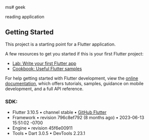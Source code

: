 ms# geek

reading application

## Getting Started

This project is a starting point for a Flutter application.

A few resources to get you started if this is your first Flutter project:

- [Lab: Write your first Flutter app](https://docs.flutter.dev/get-started/codelab)
- [Cookbook: Useful Flutter samples](https://docs.flutter.dev/cookbook)

For help getting started with Flutter development, view the
[online documentation](https://docs.flutter.dev/), which offers tutorials,
samples, guidance on mobile development, and a full API reference.

### SDK: 
- Flutter 3.10.5 • channel stable • [GitHub Flutter](https://github.com/flutter/flutter.git)
- Framework • revision 796c8ef792 (8 months ago) • 2023-06-13 15:51:02 -0700
- Engine • revision 45f6e00911
- Tools • Dart 3.0.5 • DevTools 2.23.1
